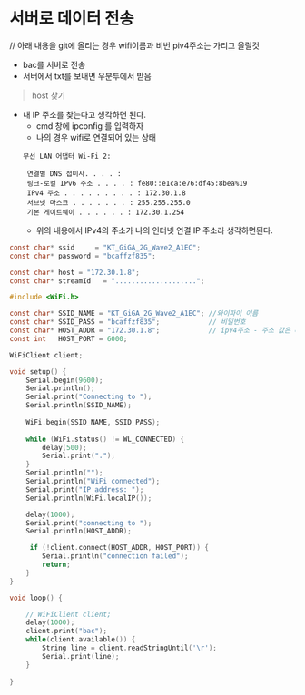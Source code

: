 # 서버로 데이터 전송
// 아래 내용을 git에 올리는 경우 wifi이름과 비번 piv4주소는 가리고 올릴것

- bac를 서버로 전송
- 서버에서 txt를 보내면 우분투에서 받음

> host 찾기
- 내 IP 주소를 찾는다고 생각하면 된다.
  - cmd 창에 ipconfig 를 입력하자
  - 나의 경우 wifi로 연결되어 있는 상태
  ```
  무선 LAN 어댑터 Wi-Fi 2:

   연결별 DNS 접미사. . . . :
   링크-로컬 IPv6 주소 . . . . : fe80::e1ca:e76:df45:8bea%19
   IPv4 주소 . . . . . . . . . : 172.30.1.8
   서브넷 마스크 . . . . . . . : 255.255.255.0
   기본 게이트웨이 . . . . . . : 172.30.1.254
   ```
   - 위의 내용에서 IPv4의 주소가 나의 인터넷 연결 IP 주소라 생각하면된다.



```C
const char* ssid     = "KT_GiGA_2G_Wave2_A1EC";
const char* password = "bcaffzf835";

const char* host = "172.30.1.8";
const char* streamId   = "....................";
```

```C
#include <WiFi.h>

const char* SSID_NAME = "KT_GiGA_2G_Wave2_A1EC"; //와이파이 이름
const char* SSID_PASS = "bcaffzf835";            // 비밀번호
const char* HOST_ADDR = "172.30.1.8";            // ipv4주소 - 주소 값은 cmd 창에서 configip로 확인
const int   HOST_PORT = 6000;

WiFiClient client;    

void setup() {
    Serial.begin(9600);
    Serial.println();
    Serial.print("Connecting to ");
    Serial.println(SSID_NAME);
    
    WiFi.begin(SSID_NAME, SSID_PASS);
    
    while (WiFi.status() != WL_CONNECTED) {
        delay(500);
        Serial.print(".");
    }    
    Serial.println("");
    Serial.println("WiFi connected");
    Serial.print("IP address: ");
    Serial.println(WiFi.localIP());

    delay(1000);
    Serial.print("connecting to ");
    Serial.println(HOST_ADDR);

     if (!client.connect(HOST_ADDR, HOST_PORT)) {
        Serial.println("connection failed");
        return;
    }
}

void loop() {

    // WiFiClient client;
    delay(1000); 
    client.print("bac");    
    while(client.available()) {
        String line = client.readStringUntil('\r');
        Serial.print(line);
    }    
    
}
```


